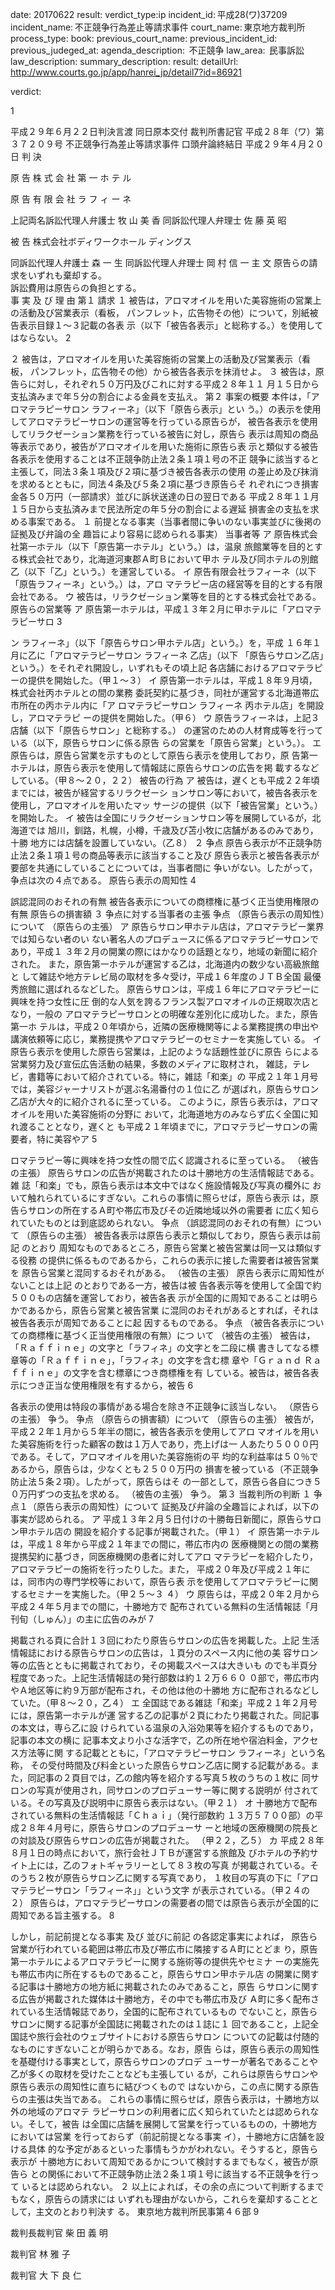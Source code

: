 
date: 20170622
result: 
verdict_type:ip
incident_id: 平成28(ワ)37209
incident_name: 不正競争行為差止等請求事件
court_name: 東京地方裁判所
process_type:
book: 
previous_court_name:
previous_incident_id:
previous_judeged_at:
agenda_description:  不正競争
law_area:  民事訴訟
law_description: 
summary_description: 
result: 
detailUrl: http://www.courts.go.jp/app/hanrei_jp/detail7?id=86921

verdict:

1 
 
平成２９年６月２２日判決言渡 同日原本交付 裁判所書記官 
平成２８年（ワ）第３７２０９号 不正競争行為差止等請求事件 
口頭弁論終結日 平成２９年４月２０日 
判         決 
 
原       告        株 式 会 社 第 一 ホ テ ル 
 
 
原       告        有 限 会 社 ラ フ ィ ー ネ  
 
上記両名訴訟代理人弁護士     牧   山   美   香 
同訴訟代理人弁理士        佐   藤   英   昭 
 
被       告        株式会社ボディワークホール 
ディングス 
 
同訴訟代理人弁護士        森       一   生 
同訴訟代理人弁理士        岡   村   信   一 
主         文 
原告らの請求をいずれも棄却する。  
訴訟費用は原告らの負担とする。  
  事 実 及 び 理 由 
第１ 請求 
１ 被告は，アロマオイルを用いた美容施術の営業上の活動及び営業表示（看板，
パンフレット，広告物その他）について，別紙被告表示目録１～３記載の各表
示（以下「被告各表示」と総称する。）を使用してはならない。 
2 
 
２ 被告は，アロマオイルを用いた美容施術の営業上の活動及び営業表示（看板，
パンフレット，広告物その他）から被告各表示を抹消せよ。 
３ 被告は，原告らに対し，それぞれ５０万円及びこれに対する平成２８年１１
月１５日から支払済みまで年５分の割合による金員を支払え。 
第２ 事案の概要 
本件は，「アロマテラピーサロン ラフィーネ」（以下「原告ら表示」とい
う。）の表示を使用してアロマテラピーサロンの運営等を行っている原告らが，
被告各表示を使用してリラクゼーション業務を行っている被告に対し，原告ら
表示は周知の商品等表示であり，被告がアロマオイルを用いた施術に原告ら表
示と類似する被告各表示を使用することは不正競争防止法２条１項１号の不正
競争に該当すると主張して，同法３条１項及び２項に基づき被告各表示の使用
の差止め及び抹消を求めるとともに，同法４条及び５条２項に基づき原告らそ
れぞれにつき損害金各５０万円（一部請求）並びに訴状送達の日の翌日である
平成２８年１１月１５日から支払済みまで民法所定の年５分の割合による遅延
損害金の支払を求める事案である。 
 １ 前提となる事実（当事者間に争いのない事実並びに後掲の証拠及び弁論の全
趣旨により容易に認められる事実） 
   当事者等 
   ア 原告株式会社第一ホテル（以下「原告第一ホテル」という。）は，温泉
旅館業等を目的とする株式会社であり，北海道河東郡Ａ町Ｂにおいて甲ホ
テル及び同ホテルの別館乙（以下「乙」という。）を運営している。 
   イ 原告有限会社ラフィーネ（以下「原告ラフィーネ」という。）は，アロ
マテラピー店の経営等を目的とする有限会社である。 
   ウ 被告は，リラクゼーション業等を目的とする株式会社である。 
 原告らの営業等 
   ア 原告第一ホテルは，平成１３年２月に甲ホテルに「アロマテラピーサロ
3 
 
ン ラフィーネ」（以下「原告らサロン甲ホテル店」という。）を，平成
１６年１月に乙に「アロマテラピーサロン ラフィーネ 乙店」（以下
「原告らサロン乙店」という。）をそれぞれ開設し，いずれもその頃上記
各店舗におけるアロマテラピーの提供を開始した。（甲１～３） 
   イ 原告第一ホテルは，平成１８年９月頃，株式会社丙ホテルとの間の業務
委託契約に基づき，同社が運営する北海道帯広市所在の丙ホテル内に「ア
ロマテラピーサロン ラフィーネ 丙ホテル店」を開設し，アロマテラピ
ーの提供を開始した。（甲６） 
ウ 原告ラフィーネは，上記３店舗（以下「原告らサロン」と総称する。）
の運営のための人材育成等を行っている（以下，原告らサロンに係る原告
らの営業を「原告ら営業」という。）。 
エ 原告らは，原告ら営業を示すものとして原告ら表示を使用しており，原
告第一ホテルは，原告ら表示を使用して情報誌に原告らサロンの広告を掲
載するなどしている。（甲８～２０，２２） 
  被告の行為 
 ア 被告は，遅くとも平成２２年頃までには，被告が経営するリラクゼーシ
ョンサロン等において，被告各表示を使用し，アロマオイルを用いたマッ
サージの提供（以下「被告営業」という。）を開始した。 
   イ 被告は全国にリラクゼーションサロン等を展開しているが，北海道では
旭川，釧路，札幌，小樽，千歳及び苫小牧に店舗があるのみであり，十勝
地方には店舗を設置していない。（乙８） 
２ 争点 
   原告ら表示が不正競争防止法２条１項１号の商品等表示に該当すること及び
原告ら表示と被告各表示が要部を共通にしていることについては，当事者間に
争いがない。したがって，争点は次の４点である。 
 原告ら表示の周知性 
4 
 
   誤認混同のおそれの有無 
   被告各表示についての商標権に基づく正当使用権限の有無 
   原告らの損害額 
 ３ 争点に対する当事者の主張 
   争点 （原告ら表示の周知性）について 
   （原告らの主張） 
    ア 原告らサロン甲ホテル店は，アロマテラピー業界では知らない者のい
ない著名人のプロデュースに係るアロマテラピーサロンであり，平成１
３年２月の開業の際にはかなりの話題となり，地域の新聞に紹介された。
また，原告第一ホテルが運営する乙は，北海道内の数少ない高級旅館と
して雑誌や地方テレビ局の取材を多々受け，平成１６年度のＪＴＢ全国
最優秀旅館に選ばれるなどした。 
      原告らサロンは，平成１６年にアロマテラピーに興味を持つ女性に圧
倒的な人気を誇るフランス製アロマオイルの正規取次店となり，一般の
アロマテラピーサロンとの明確な差別化に成功した。また，原告第一ホ
テルは，平成２０年頃から，近隣の医療機関等による業務提携の申出や
講演依頼等に応じ，業務提携やアロマテラピーのセミナーを実施してい
る。 
    イ 原告ら表示を使用した原告ら営業は，上記のような話題性並びに原告
らによる営業努力及び宣伝広告活動の結果，多数のメディアに取材され，
雑誌，テレビ，書籍等において紹介されている。特に，雑誌「和楽」の
平成２１年１月号では，美容ジャーナリストが選ぶ名湯番付の１位に乙
が選ばれ，原告らサロン乙店が大々的に紹介されるに至っている。 
      このように，原告ら表示は，アロマオイルを用いた美容施術の分野に
おいて，北海道地方のみならず広く全国に知れ渡ることとなり，遅くと
も平成２１年頃までに，アロマテラピーサロンの需要者，特に美容やア
5 
 
ロマテラピー等に興味を持つ女性の間で広く認識されるに至っている。 
（被告の主張） 
     原告らサロンの広告が掲載されたのは十勝地方の生活情報誌である。雑
誌「和楽」でも，原告ら表示は本文中ではなく施設情報及び写真の欄外に
おいて触れられているにすぎない。これらの事情に照らせば，原告ら表示
は，原告らサロンの所在するＡ町や帯広市及びその近隣地域以外の需要者
に広く知られていたものとは到底認められない。 
 争点 （誤認混同のおそれの有無）について 
（原告らの主張） 
     被告各表示は原告ら表示と類似しており，原告ら表示は前記 のとおり
周知なものであるところ，原告ら営業と被告営業は同一又は類似する役務
の提供に係るものであるから，これらの表示に接した需要者は被告営業を
原告ら営業と混同するおそれがある。 
（被告の主張） 
 原告ら表示に周知性がないことは上記 のとおりである一方，被告は被
告各表示等を使用して全国で約５００もの店舗を運営しており，被告各表
示が全国的に周知であることは明らかであるから，原告ら営業と被告営業
に混同のおそれがあるとすれば，それは被告各表示が周知であることに起
因するものである。 
   争点 （被告各表示についての商標権に基づく正当使用権限の有無）につ
いて 
（被告の主張） 
     被告は，「Ｒａｆｆｉｎｅ」の文字と「ラフィネ」の文字とを二段に横
書きしてなる標章等の「Ｒａｆｆｉｎｅ」，「ラフィネ」の文字を含む標
章や「Ｇｒａｎｄ Ｒａｆｆｉｎｅ」の文字を含む標章につき商標権を有
している。被告は，被告各表示につき正当な使用権限を有するから，被告
6 
 
各表示の使用は特段の事情がある場合を除き不正競争に該当しない。 
（原告らの主張） 
     争う。 
 争点 （原告らの損害額）について 
（原告らの主張） 
 被告が，平成２２年１月から５年半の間に，被告各表示を使用してアロ
マオイルを用いた美容施術を行った顧客の数は１万人であり，売上げは一
人あたり５０００円である。そして，アロマオイルを用いた美容施術の平
均的な利益率は５０％であるから，原告らは，少なくとも２５００万円の
損害を被っている（不正競争防止法５条２項）。したがって，原告らはそ
の一部として，原告ら各自につき５０万円ずつの支払を求める。 
（被告の主張） 
争う。 
第３ 当裁判所の判断 
 １ 争点１（原告ら表示の周知性）について 
   証拠及び弁論の全趣旨によれば，以下の事実が認められる。 
   ア 平成１３年２月５日付けの十勝毎日新聞に，原告らサロン甲ホテル店の
開設を紹介する記事が掲載された。（甲１） 
   イ 原告第一ホテルは，平成１８年から平成２１年までの間に，帯広市内の
医療機関との間の業務提携契約に基づき，同医療機関の患者に対してアロ
マテラピーを紹介したり，アロマテラピーの施術を行ったりした。また，
平成２０年及び平成２１年には，同市内の専門学校等において，原告ら表
示を使用してアロマテラピーに関するセミナーを実施した。（甲２５～３
４） 
 ウ 原告らは，平成２０年２月から平成２４年５月までの間に，十勝地方で
配布されている無料の生活情報誌「月刊旬（しゅん）」の主に広告のみが
7 
 
掲載される頁に合計１３回にわたり原告らサロンの広告を掲載した。上記
生活情報誌における原告らサロンの広告は，１頁分のスペース内に他の美
容サロン等の広告とともに掲載されており，その掲載スペースは大きいも
のでも半頁分程度であった。上記生活情報誌の発行部数は約１２万６６０
０部で，帯広市内やＡ地区等に約９万部が配布され，その他は他の十勝地
方に配布されるなどしていた。（甲８～２０，乙４） 
   エ 全国誌である雑誌「和楽」平成２１年２月号には，原告第一ホテルが運
営する乙の記事が２頁にわたり掲載された。同記事の本文は，専ら乙に設
けられている温泉の入浴効果等を紹介するものであり，記事の本文の横に
記事本文より小さな活字で，乙の所在地や宿泊料金，アクセス方法等に関
する記載とともに，「アロマテラピーサロン ラフィーネ」という名称，
その受付時間及び料金といった原告らサロン乙店に関する記載がある。ま
た，同記事の２頁目では，乙の館内等を紹介する写真５枚のうちの１枚に
同サロンの写真が使用され，同サロンのプロデューサー等に関する説明が
付されている。その写真及び説明中に原告ら表示はない。（甲２１） 
   オ 十勝地方で配布されている無料の生活情報誌「Ｃｈａｉ」（発行部数約
１３万５７００部）の平成２８年４月号に，原告らサロンのプロデューサ
ーと地域の医療機関の院長との対談及び原告らサロンの広告が掲載された。
（甲２２，乙５） 
   カ 平成２８年８月１日の時点において，旅行会社ＪＴＢが運営する旅館及
びホテルの予約サイト上には，乙のフォトギャラリーとして８３枚の写真
が掲載されている。そのうち２枚が原告らサロン乙に関する写真であり，
１枚目の写真の下に「アロマテラピーサロン「ラフィーネ」」という文字
が表示されている。（甲２４の２） 
  原告らは，アロマテラピーサロンの需要者の間では原告ら表示が全国的に
周知である旨主張する。 
8 
 
しかし，前記前提となる事実 及び 並びに前記 の各認定事実によれば，
原告ら営業が行われている範囲は帯広市及び帯広市に隣接するＡ町にとどま
り，原告第一ホテルによるアロマテラピーに関する施術等の提供先やセミナ
ーの実施先も帯広市内に所在するものであること，原告らサロン甲ホテル店
の開業に関する記事は十勝地方の地方紙に掲載されたのみであること，原告
らサロンに関する広告が掲載された媒体は十勝地方，その中でも帯広市及び
Ａ町に多く配布されている生活情報誌であり，全国的に配布されているもの
でないこと，原告らサロンに関する記事が全国誌に掲載されたのは１誌に１
回であること，上記全国誌や旅行会社のウェブサイトにおける原告らサロン
についての記載は付随的なものにすぎないことが明らかである。なお，原告
らは，原告ら表示の周知性を基礎付ける事実として，原告らサロンのプロデ
ューサーが著名であることや乙が多くの取材を受けたことなども主張してい
るが，これらは原告らサロンや原告ら表示の周知性に直ちに結びつくもので
はないから，この点に関する原告らの主張は失当である。 
    これらの事情に照らせば，原告ら表示は，十勝地方以外の地域のアロマテ
ラピーサロンの利用者に広く知られていたとは認められない。そして，被告
は全国に店舗を展開して営業を行っているものの，十勝地方においては営業
を行っておらず（前記前提となる事実 イ），十勝地方に店舗を設ける具体
的な予定があるといった事情もうかがわれない。そうすると，原告ら表示が
十勝地方において周知であるかについて検討するまでもなく，被告が原告ら
との関係において不正競争防止法２条１項１号に該当する不正競争を行って
いるとは認められない。 
２ 以上によれば，その余の点について判断するまでもなく，原告らの請求には
いずれも理由がないから，これらを棄却することとして，主文のとおり判決す
る。 
    東京地方裁判所民事第４６部 
9 
 
   
裁判長裁判官    柴    田    義    明 
 
 
裁判官    林         雅    子 
 
 
裁判官    大    下    良    仁 

                    